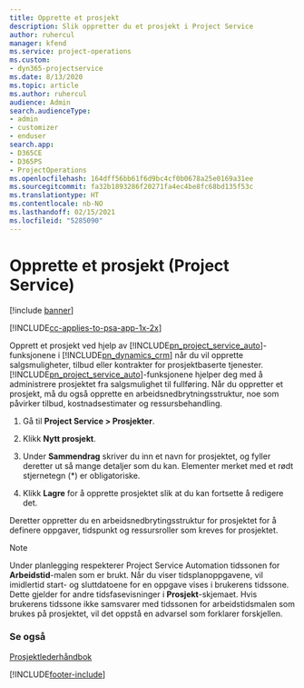 ```yaml
---
title: Opprette et prosjekt
description: Slik oppretter du et prosjekt i Project Service
author: ruhercul
manager: kfend
ms.service: project-operations
ms.custom:
- dyn365-projectservice
ms.date: 8/13/2020
ms.topic: article
ms.author: ruhercul
audience: Admin
search.audienceType:
- admin
- customizer
- enduser
search.app:
- D365CE
- D365PS
- ProjectOperations
ms.openlocfilehash: 164dff56bb61f6d9bc4cf0b0678a25e0169a31ee
ms.sourcegitcommit: fa32b1893286f20271fa4ec4be8fc68bd135f53c
ms.translationtype: HT
ms.contentlocale: nb-NO
ms.lasthandoff: 02/15/2021
ms.locfileid: "5285090"
---
```

# <a name="create-a-project-project-service"></a>Opprette et prosjekt (Project Service)

[!include [banner](../includes/psa-now-project-operations.md)]

[!INCLUDE[cc-applies-to-psa-app-1x-2x](../includes/cc-applies-to-psa-app-1x-2x.md)]

Opprett et prosjekt ved hjelp av [!INCLUDE[pn_project_service_auto](../includes/pn-project-service-auto.md)]-funksjonene i [!INCLUDE[pn_dynamics_crm](../includes/pn-dynamics-crm.md)] når du vil opprette salgsmuligheter, tilbud eller kontrakter for prosjektbaserte tjenester. [!INCLUDE[pn_project_service_auto](../includes/pn-project-service-auto.md)]-funksjonene hjelper deg med å administrere prosjektet fra salgsmulighet til fullføring. Når du oppretter et prosjekt, må du også opprette en arbeidsnedbrytningsstruktur, noe som påvirker tilbud, kostnadsestimater og ressursbehandling.  
  
1.  Gå til **Project Service > Prosjekter**.  
  
2.  Klikk **Nytt prosjekt**.  
  
3.  Under **Sammendrag** skriver du inn et navn for prosjektet, og fyller deretter ut så mange detaljer som du kan. Elementer merket med et rødt stjernetegn (*) er obligatoriske.  
  
4.  Klikk **Lagre** for å opprette prosjektet slik at du kan fortsette å redigere det.  
  
Deretter oppretter du en arbeidsnedbrytingsstruktur for prosjektet for å definere oppgaver, tidspunkt og ressursroller som kreves for prosjektet.  

> [!NOTE]
> Under planlegging respekterer Project Service Automation tidssonen for **Arbeidstid**-malen som er brukt. Når du viser tidsplanoppgavene, vil imidlertid start- og sluttdatoene for en oppgave vises i brukerens tidssone. Dette gjelder for andre tidsfasevisninger i **Prosjekt**-skjemaet. Hvis brukerens tidssone ikke samsvarer med tidssonen for arbeidstidsmalen som brukes på prosjektet, vil det oppstå en advarsel som forklarer forskjellen. 
  
### <a name="see-also"></a>Se også  
 [Prosjektlederhåndbok](../psa/project-manager-guide.md)


[!INCLUDE[footer-include](../includes/footer-banner.md)]